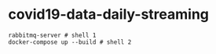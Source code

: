 # covid19-data-daily-streaming

```
rabbitmq-server # shell 1
docker-compose up --build # shell 2
```
